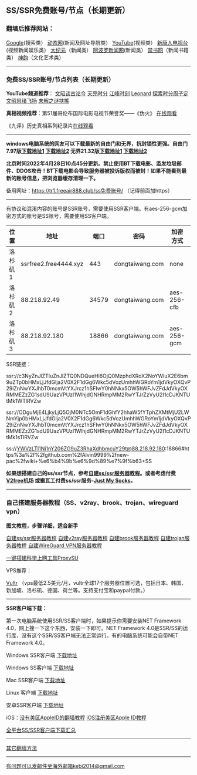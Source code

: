 ## SS/SSR免费账号/节点（长期更新）

### 翻墙后推荐网站：

[Google](https://www.google.com)(搜索类） [动态网](http://dongtaiwang.com)(新闻及网址导航类） [YouTube](https://www.youtube.com)(视频类）  [新唐人电视台](https://www.ntdtv.com)(视频新闻娱乐类）   [大纪元](https://www.epochtimes.com)（新闻类）  [阿波罗新闻网](https://www.aboluowang.com)(新闻类） [禁书网](https://www.bannedbook.org)（新闻书籍类）   [神韵](https://zh-cn.shenyun.com)（文化艺术类）

***

### 免费SS/SSR账号/节点列表（长期更新）

**YouTube频道推荐**： [文昭谈古论今](https://www.youtube.com/channel/UCtAIPjABiQD3qjlEl1T5VpA/featured)  [天亮时分](https://www.youtube.com/channel/UCjvjNeHndz4PGs9JXhzdHqw/videos)  [江峰时刻](https://www.youtube.com/channel/UCa6ERCDt3GzkvLye32ar89w/videos)  [Leonard](https://www.youtube.com/channel/UC1mx_wcSHtfpLk5N_zY0TRg/videos)    [探索时分周子定](https://www.youtube.com/c/%E6%8E%A2%E7%B4%A2%E6%99%82%E5%88%86-%E5%91%A8%E5%AD%90%E5%AE%9A/videos) [文昭思绪飞扬](https://www.youtube.com/channel/UCTu_hTaVf3DJMpMIyOAq2Ew/videos) [未解之谜扶搖](https://www.youtube.com/c/%E6%9C%AA%E8%A7%A3%E4%B9%8B%E8%AC%8E%E6%89%B6%E6%90%96/videos)

**真相视频推荐**：第51届哥伦布国际电影电视节荣誉奖——《伪火》  [在线观看](http://cn.ntdtv.com/gb/2014/01/07/a24016.html)  

《九评》历史真相系列纪录片[在线观看](https://www.tuidang.org/9ping/)

***

**windows电脑系统的网友可以下载最新的自由门和无界，抗封锁性更强。自由门7.97版[下载地址1](https://tr601.free4444.xyz/fg797p.zip) [下载地址2](https://tr201.free4444.xyz/fg797p.zip) 无界21.32版[下载地址1](https://tr601.free4444.xyz/u2132.exe) [下载地址2](https://tr201.free4444.xyz/u2132.exe)**


**北京时间2022年4月28日10点45分更新。禁止使用BT下载电影、滥发垃圾邮件、DDOS攻击！BT下载电影会导致服务器被投诉版权而被封！如果不能看到最新的账号信息，把浏览器缓存清理一下。**

备用网址：https://tr1.freeair888.club/ss免费账号/ （记得前面加https）

***

有协议和混淆内容的账号是SSR账号，需要使用SSR客户端。有aes-256-gcm加密方式的账号是SS账号，需要使用SS客户端。

<table id="tablepress-1">
<thead>
<tr>
<th>位置</th>
<th>地址</th>
<th>端口</th>
<th>密码</th>
<th>加密方式</th>
<th>协议</th>
<th>混淆</th>
</tr>
</thead>
<tbody>
<tr>
<tr>
<td>洛杉矶1</td>
<td>ssrfree2.free4444.xyz</td>
<td>443</td>
<td>dongtaiwang.com</td>
<td>none</td>
<td>auth_chain_a</td>
<td>tls1.2_ticket_auth</td>
</tr>
<td>洛杉矶2</td>
<td>88.218.92.49</td>
<td>34579</td>
<td>dongtaiwang.com</td>
<td>aes-256-cfb</td>
<td>auth_chain_a</td>
<td>tls1.2_ticket_auth</td>
</tr>
<tr>
<td>洛杉矶3</td>
<td>88.218.92.180</td>
<td>18866</td>
<td>dongtaiwang.com</td>
<td>aes-256-gcm</td>
<td></td>
<td></td>
</tr>
</tbody>
</table>

SSR链接：

ssr://c3NyZnJlZTIuZnJlZTQ0NDQueHl6OjQ0MzphdXRoX2NoYWluX2E6bm9uZTp0bHMxLjJfdGlja2V0X2F1dGg6Wkc5dVozUmhhWGRoYm1jdVkyOXQvP29iZnNwYXJhbT0mcmVtYXJrcz1hSFIwY0hNNkx5OW5hWFJvZFdJdVkyOXRMMEZzZG1sdU9UazVPUzl1WlhjdGNHRmpMM2RwYTJrZzVyU2I1cDJKNTUtMk1WTlRVZw

ssr://ODguMjE4LjkyLjQ5OjM0NTc5OmF1dGhfY2hhaW5fYTphZXMtMjU2LWNmYjp0bHMxLjJfdGlja2V0X2F1dGg6Wkc5dVozUmhhWGRoYm1jdVkyOXQvP29iZnNwYXJhbT0mcmVtYXJrcz1hSFIwY0hNNkx5OW5hWFJvZFdJdVkyOXRMMEZzZG1sdU9UazVPUzl1WlhjdGNHRmpMM2RwYTJrZzVyU2I1cDJKNTUtMk1sTlRVZw

ss://YWVzLTI1Ni1nY206ZG9uZ3RhaXdhbmcuY29t@88.218.92.180:18866#https%3a%2f%2fgithub.com%2fAlvin9999%2fnew-pac%2fwiki+%e6%b4%9b%e6%9d%89%e7%9f%b63+SS

**如果想搭建自己的ss/ssr节点，参考[自建ss/ssr服务器教程](https://github.com/Alvin9999/new-pac/wiki/%E8%87%AA%E5%BB%BAss%E6%9C%8D%E5%8A%A1%E5%99%A8%E6%95%99%E7%A8%8B)。或者考虑付费[V2free机场](https://github.com/Alvin9999/new-pac/wiki/V2free%E6%9C%BA%E5%9C%BA) 或搬瓦工付费ss/ssr服务-[Just My Socks](https://github.com/Alvin9999/new-pac/wiki/Just-My-Socks)。**


***


### 自己搭建服务器教程（SS、v2ray、brook、trojan、wireguard vpn） 

**图文教程，步骤详细，适合新手**

[自建ss/ssr服务器教程](https://github.com/Alvin9999/new-pac/wiki/%E8%87%AA%E5%BB%BAss%E6%9C%8D%E5%8A%A1%E5%99%A8%E6%95%99%E7%A8%8B) 
[自建v2ray服务器教程](https://github.com/Alvin9999/new-pac/wiki/%E8%87%AA%E5%BB%BAv2ray%E6%9C%8D%E5%8A%A1%E5%99%A8%E6%95%99%E7%A8%8B) 
[自建brook服务器教程](https://github.com/Alvin9999/new-pac/wiki/%E8%87%AA%E5%BB%BAbrook%E6%9C%8D%E5%8A%A1%E5%99%A8%E6%95%99%E7%A8%8B) 
[自建trojan服务器教程](https://github.com/Alvin9999/new-pac/wiki/%E8%87%AA%E5%BB%BAtrojan%E6%9C%8D%E5%8A%A1%E5%99%A8%E6%95%99%E7%A8%8B) 
[自建WireGuard VPN服务器教程](https://github.com/Alvin9999/new-pac/wiki/%E8%87%AA%E5%BB%BAWireGuard-VPN%E6%9C%8D%E5%8A%A1%E5%99%A8%E6%95%99%E7%A8%8B) 

[一键搭建科学上网工具ProxySU](https://github.com/Alvin9999/new-pac/wiki/%E4%B8%80%E9%94%AE%E6%90%AD%E5%BB%BA%E7%A7%91%E5%AD%A6%E4%B8%8A%E7%BD%91%E5%B7%A5%E5%85%B7ProxySU)

VPS推荐：

[Vultr](https://www.vultr.com/?ref=7048874) （vps最低2.5美元/月，vultr全球17个服务器位置可选，包括日本、韩国、新加坡、洛杉矶、德国、荷兰等。支持支付宝和paypal付款。）


***


**SSR客户端下载：**

第一次电脑系统使用SSR/SS客户端时，如果提示你需要安装NET Framework 4.0，网上搜一下这个东西，安装一下即可。NET Framework 4.0是SSR/SS的运行库，没有这个SSR/SS客户端无法正常运行。有的电脑系统可能会自带NET Framework 4.0。

Windows SSR客户端 [下载地址](https://github.com/shadowsocksr-backup/shadowsocksr-csharp/releases) 

Windows SS客户端 [下载地址](https://github.com/shadowsocks/shadowsocks-windows/releases) 

Mac SSR客户端 [下载地址](https://github.com/shadowsocksr-backup/ShadowsocksX-NG/releases) 

Linux 客户端 [下载地址](http://www.mediafire.com/folder/xag0zy318a5tt/Linux) 

安卓SSR客户端 [下载地址](https://github.com/shadowsocksr-backup/shadowsocksr-android/releases/download/3.4.0.8/shadowsocksr-release.apk) 

iOS：[没有美区AppleID的翻墙教程](https://github.com/Alvin9999/new-pac/wiki/%E8%8B%B9%E6%9E%9C%E6%89%8B%E6%9C%BA%E7%BF%BB%E5%A2%99%E8%BD%AF%E4%BB%B6) [iOS注册美区Apple ID教程](https://github.com/Alvin9999/new-pac/wiki/iOS%E6%B3%A8%E5%86%8C%E7%BE%8E%E5%8C%BAApple-ID%E6%95%99%E7%A8%8B) 

[全平台SS/SSR客户端下载汇总](http://www.mediafire.com/folder/sfqz8bmodqdx5/shadowsocks相关客户端)

***

[其它翻墙方法](https://github.com/Alvin9999/new-pac/wiki/)

***

有问题可以发邮件至海外邮箱kebi2014@gmail.com